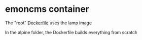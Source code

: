 # emoncms container

The "root" [Dockerfile](Dockerfile) uses the lamp image

In the alpine folder, the Dockerfile builds everything from scratch   
